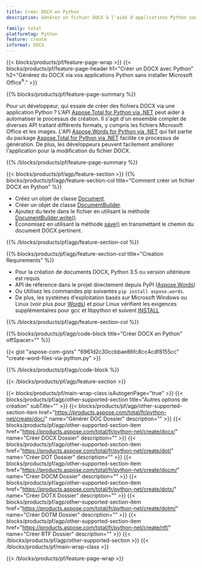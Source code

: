 ```yaml
---
title: Créer DOCX en Python
description: Générez un fichier DOCX à l'aide d'applications Python sans utiliser Microsoft Word. 

family: total
platformtag: Python
feature: create
informat: DOCX
---
```

{{< blocks/products/pf/feature-page-wrap >}}
{{< blocks/products/pf/feature-page-header h1="Créer un DOCX avec Python" h2="Générez du DOCX via vos applications Python sans installer Microsoft Office<sup>&reg;</sup>." >}}

{{% blocks/products/pf/feature-page-summary %}}

Pour un développeur, qui essaie de créer des fichiers DOCX via une application Python ? L'API [Aspose.Total for Python via .NET](https://products.aspose.com/total/python-net/) peut aider à automatiser le processus de création. Il s'agit d'un ensemble complet de diverses API traitant différents formats, y compris les fichiers Microsoft Office et les images. L'API [Aspose.Words for Python via .NET](https://products.aspose.com/words/python-net/) qui fait partie du package [Aspose.Total for Python via .NET](https://products.aspose.com/total/python-net/) facilite ce processus de génération. De plus, les développeurs peuvent facilement améliorer l'application pour la modification du fichier DOCX. 

{{% /blocks/products/pf/feature-page-summary %}}

{{< blocks/products/pf/agp/feature-section >}}
{{% blocks/products/pf/agp/feature-section-col title="Comment créer un fichier DOCX en Python" %}}

- Créez un objet de classe [Document](https://reference.aspose.com/words/python-net/aspose.words/document/).
- Créer un objet de classe [DocumentBuilder](https://reference.aspose.com/words/python-net/aspose.words/documentbuilder/).
- Ajoutez du texte dans le fichier en utilisant la méthode [DocumentBuilder.write()](https://reference.aspose.com/words/python-net/aspose.words/documentbuilder/write/).
- Économisez en utilisant la méthode [save()](https://reference.aspose.com/words/python-net/aspose.words/document/save/) en transmettant le chemin du document DOCX pertinent.

{{% /blocks/products/pf/agp/feature-section-col %}}

{{% blocks/products/pf/agp/feature-section-col title="Creation Requirements" %}}

- Pour la création de documents DOCX, Python 3.5 ou version ultérieure est requis
- API de référence dans le projet directement depuis PyPI ([Aspose.Words](https://pypi.org/project/aspose-words/)) 
- Ou Utilisez les commandes pip suivantes ```pip install aspose.words```. 
- De plus, les systèmes d'exploitation basés sur Microsoft Windows ou Linux (voir plus pour [Words](https://docs.aspose.com/words/python-net/system-requirements/)) et pour Linux vérifient les exigences supplémentaires pour gcc et libpython et suivent [INSTALL](https://docs.aspose.com/words/python-net/installation/) 

{{% /blocks/products/pf/agp/feature-section-col %}}

{{% blocks/products/pf/agp/code-block title="Créer DOCX en Python" offSpacer="" %}}

{{< gist "aspose-com-gists" "6961d2c30ccbbae86fc8cc4cdf8155cc" "create-word-files-via-python.py" >}}

{{% /blocks/products/pf/agp/code-block %}}

{{< /blocks/products/pf/agp/feature-section >}}

{{< blocks/products/pf/main-wrap-class isAutogenPage="true" >}}
{{< blocks/products/pf/agp/other-supported-section title="Autres options de création" subTitle="" >}}
{{< blocks/products/pf/agp/other-supported-section-item href="https://products.aspose.com/total/fr/python-net/create/doc/" name="Générer DOC Dossier" description="" >}}
{{< blocks/products/pf/agp/other-supported-section-item href="https://products.aspose.com/total/fr/python-net/create/docx/" name="Créer DOCX Dossier" description="" >}}
{{< blocks/products/pf/agp/other-supported-section-item href="https://products.aspose.com/total/fr/python-net/create/dot/" name="Créer DOT Dossier" description="" >}}
{{< blocks/products/pf/agp/other-supported-section-item href="https://products.aspose.com/total/fr/python-net/create/docm/" name="Créer DOCM Dossier" description="" >}}
{{< blocks/products/pf/agp/other-supported-section-item href="https://products.aspose.com/total/fr/python-net/create/dotx/" name="Créer DOTX Dossier" description="" >}}
{{< blocks/products/pf/agp/other-supported-section-item href="https://products.aspose.com/total/fr/python-net/create/dotm/" name="Créer DOTM Dossier" description="" >}}
{{< blocks/products/pf/agp/other-supported-section-item href="https://products.aspose.com/total/fr/python-net/create/rtf/" name="Créer RTF Dossier" description="" >}}
{{< /blocks/products/pf/agp/other-supported-section >}}
{{< /blocks/products/pf/main-wrap-class >}}

{{< /blocks/products/pf/feature-page-wrap >}}